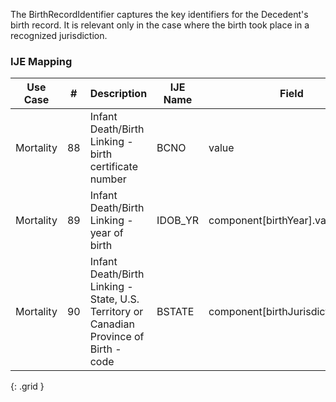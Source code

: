 The BirthRecordIdentifier captures the key identifiers for the Decedent's birth record. It is relevant only in the case where the birth took place in a recognized jurisdiction.
### IJE Mapping

| **Use Case** |  **#**   |  **Description**  | **IJE Name**  |  **Field**  |  **Type**  | **Value Set**  |
| :---------: | --------------- | ------------ | ------------- | ---------- | ---------- | -------------- |
| Mortality | 88 | Infant Death/Birth Linking - birth certificate number | BCNO | value |string(6) |- |
| Mortality | 89 | Infant Death/Birth Linking - year of birth | IDOB_YR | component[birthYear].value |dateTime |YYYY component |
| Mortality | 90 | Infant Death/Birth Linking - State, U.S. Territory or Canadian Province of Birth - code | BSTATE | component[birthJurisdiction].value |string |[ValueSetJurisdictionsProvincesVitalRecords] |
{: .grid }
